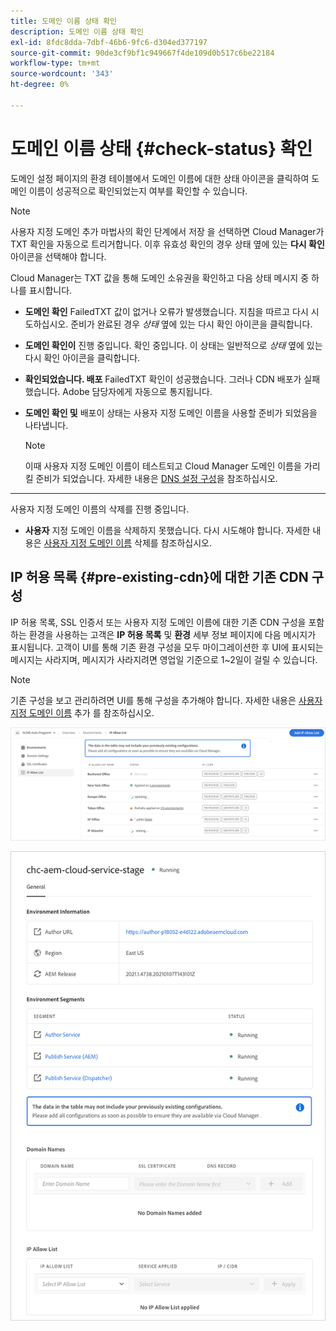 ```yaml
---
title: 도메인 이름 상태 확인
description: 도메인 이름 상태 확인
exl-id: 8fdc8dda-7dbf-46b6-9fc6-d304ed377197
source-git-commit: 90de3cf9bf1c949667f4de109d0b517c6be22184
workflow-type: tm+mt
source-wordcount: '343'
ht-degree: 0%

---
```


# 도메인 이름 상태 {#check-status} 확인

도메인 설정 페이지의 환경 테이블에서 도메인 이름에 대한 상태 아이콘을 클릭하여 도메인 이름이 성공적으로 확인되었는지 여부를 확인할 수 있습니다.

>[!NOTE]
>사용자 지정 도메인 추가 마법사의 확인 단계에서 저장 을 선택하면 Cloud Manager가 TXT 확인을 자동으로 트리거합니다. 이후 유효성 확인의 경우 상태 옆에 있는 **다시 확인** 아이콘을 선택해야 합니다.

Cloud Manager는 TXT 값을 통해 도메인 소유권을 확인하고 다음 상태 메시지 중 하나를 표시합니다.

* **도메인 확인**
FailedTXT 값이 없거나 오류가 발생했습니다. 지침을 따르고 다시 시도하십시오. 준비가 완료된 경우 
*상태* 옆에 있는 다시 확인 아이콘을 클릭합니다.

* **도메인 확인이**
진행 중입니다. 확인 중입니다. 이 상태는 일반적으로 
*상태* 옆에 있는 다시 확인 아이콘을 클릭합니다.

* **확인되었습니다. 배포**
FailedTXT 확인이 성공했습니다. 그러나 CDN 배포가 실패했습니다. Adobe 담당자에게 자동으로 통지됩니다.

* **도메인 확인 및**
배포이 상태는 사용자 지정 도메인 이름을 사용할 준비가 되었음을 나타냅니다.
   >[!NOTE]
   >이때 사용자 지정 도메인 이름이 테스트되고 Cloud Manager 도메인 이름을 가리킬 준비가 되었습니다. 자세한 내용은 [DNS 설정 구성](/help/implementing/cloud-manager/custom-domain-names/configure-dns-settings.md)을 참조하십시오.

* ****
사용자 지정 도메인 이름의 삭제를 진행 중입니다.

* **사용자**
지정 도메인 이름을 삭제하지 못했습니다. 다시 시도해야 합니다. 자세한 내용은 [사용자 지정 도메인 이름](/help/implementing/cloud-manager/custom-domain-names/delete-custom-domain-name.md) 삭제를 참조하십시오.


## IP 허용 목록 {#pre-existing-cdn}에 대한 기존 CDN 구성

IP 허용 목록, SSL 인증서 또는 사용자 지정 도메인 이름에 대한 기존 CDN 구성을 포함하는 환경을 사용하는 고객은 **IP 허용 목록** 및 **환경** 세부 정보 페이지에 다음 메시지가 표시됩니다. 고객이 UI를 통해 기존 환경 구성을 모두 마이그레이션한 후 UI에 표시되는 메시지는 사라지며, 메시지가 사라지려면 영업일 기준으로 1~2일이 걸릴 수 있습니다.

>[!NOTE]
>기존 구성을 보고 관리하려면 UI를 통해 구성을 추가해야 합니다. 자세한 내용은 [사용자 지정 도메인 이름](/help/implementing/cloud-manager/custom-domain-names/add-custom-domain-name.md) 추가 를 참조하십시오.

![](/help/implementing/cloud-manager/assets/ip-allow-list-message1.png)

![](/help/implementing/cloud-manager/assets/ip-allow-list-message2.png)
